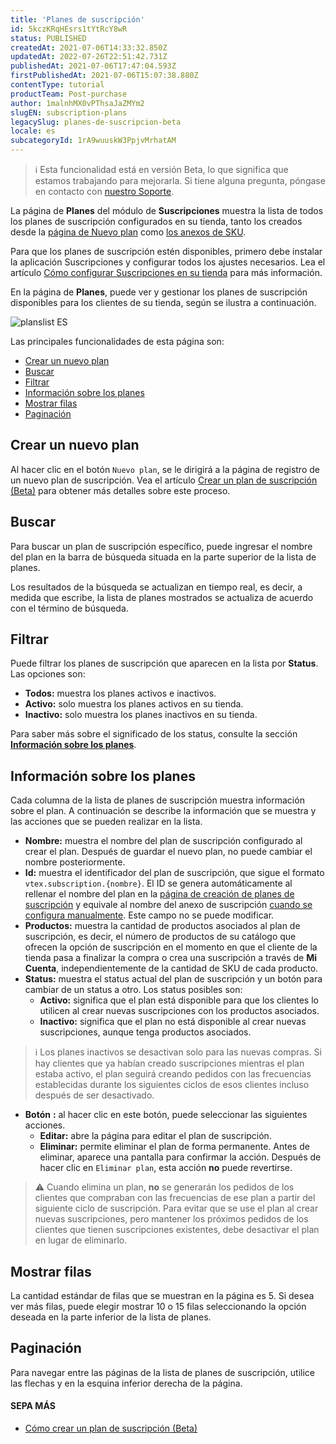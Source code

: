 ```yaml
---
title: 'Planes de suscripción'
id: 5kczKRqHEsrs1tYtRcY8wR
status: PUBLISHED
createdAt: 2021-07-06T14:33:32.850Z
updatedAt: 2022-07-26T22:51:42.731Z
publishedAt: 2021-07-06T17:47:04.593Z
firstPublishedAt: 2021-07-06T15:07:38.880Z
contentType: tutorial
productTeam: Post-purchase
author: 1malnhMX0vPThsaJaZMYm2
slugEN: subscription-plans
legacySlug: planes-de-suscripcion-beta
locale: es
subcategoryId: 1rA9wuuskW3PpjvMrhatAM
---
```


> ℹ️ Esta funcionalidad está en versión Beta, lo que significa que estamos trabajando para mejorarla. Si tiene alguna pregunta, póngase en contacto con [nuestro Soporte](https://support.vtex.com/hc/es-419/requests).

La página de **Planes** del módulo de **Suscripciones** muestra la lista de todos los planes de suscripción configurados en su tienda, tanto los creados desde la [página de Nuevo plan](/es/tutorial/como-criar-um-plano-de-assinatura-beta--1qGRoFczm98Wgt81f9mUqC) como [los anexos de SKU](/es/tutorial/como-criar-um-anexo-de-assinatura--2bUuKyPflA8cOGLv8OvaKK). 

Para que los planes de suscripción estén disponibles, primero debe instalar la aplicación Suscripciones y configurar todos los ajustes necesarios. Lea el artículo [Cómo configurar Suscripciones en su tienda](/es/tutorial/como-configurar-assinaturas--1FA9dfE7vJqxBna9Nft5Sj) para más información.

En la página de **Planes**, puede ver y gestionar los planes de suscripción disponibles para los clientes de su tienda, según se ilustra a continuación.

![planslist ES](https://raw.githubusercontent.com/vtexdocs/help-center-content/refs/heads/main/docs/es/tutorials/suscripciones/gu%C3%ADa-de-suscripciones/planes-de-suscripcion_1.png)

Las principales funcionalidades de esta página son:

* [Crear un nuevo plan](#crear-un-nuevo-plan)
* [Buscar](#buscar)
* [Filtrar](#filtrar)
* [Información sobre los planes](#informacion-sobre-los-planes)
* [Mostrar filas](#mostrar-filas)
* [Paginación](#paginacion)

## Crear un nuevo plan

Al hacer clic en el botón `Nuevo plan`, se le dirigirá a la página de registro de un nuevo plan de suscripción. Vea el artículo [Crear un plan de suscripción (Beta)](/es/tutorial/como-criar-um-plano-de-assinatura-beta--1qGRoFczm98Wgt81f9mUqC) para obtener más detalles sobre este proceso.

## Buscar

Para buscar un plan de suscripción específico, puede ingresar el nombre del plan en la barra de búsqueda situada en la parte superior de la lista de planes.

Los resultados de la búsqueda se actualizan en tiempo real, es decir, a medida que escribe, la lista de planes mostrados se actualiza de acuerdo con el término de búsqueda.

## Filtrar

Puede filtrar los planes de suscripción que aparecen en la lista por **Status**. Las opciones son:

* **Todos:** muestra los planes activos e inactivos.
* **Activo:** solo muestra los planes activos en su tienda.
* **Inactivo:** solo muestra los planes inactivos en su tienda.

Para saber más sobre el significado de los status, consulte la sección [**Información sobre los planes**](#informacion-sobre-los-planes).

## Información sobre los planes

Cada columna de la lista de planes de suscripción muestra información sobre el plan. A continuación se describe la información que se muestra y las acciones que se pueden realizar en la lista.

* **Nombre:** muestra el nombre del plan de suscripción configurado al crear el plan. Después de guardar el nuevo plan, no puede cambiar el nombre posteriormente.
* **Id:** muestra el identificador del plan de suscripción, que sigue el formato `vtex.subscription.{nombre}`. El ID se genera automáticamente al rellenar el nombre del plan en la [página de creación de planes de suscripción](/es/tutorial/como-criar-um-plano-de-assinatura-beta--1qGRoFczm98Wgt81f9mUqC) y equivale al nombre del anexo de suscripción [cuando se configura manualmente](/es/tutorial/como-criar-um-anexo-de-assinatura--2bUuKyPflA8cOGLv8OvaKK). Este campo no se puede modificar.
* **Productos:** muestra la cantidad de productos asociados al plan de suscripción, es decir, el número de productos de su catálogo que ofrecen la opción de suscripción en el momento en que el cliente de la tienda pasa a finalizar la compra o crea una suscripción a través de __Mi Cuenta__, independientemente de la cantidad de SKU de cada producto.
* **Status:** muestra el status actual del plan de suscripción y un botón <i class="fa-toggle-on"></i> para cambiar de un status a otro. Los status posibles son:
    * **Activo:** significa que el plan está disponible para que los clientes lo utilicen al crear nuevas suscripciones con los productos asociados.
    * **Inactivo:** significa que el plan no está disponible al crear nuevas suscripciones, aunque tenga productos asociados.

> ℹ️ Los planes inactivos se desactivan solo para las nuevas compras. Si hay clientes que ya habían creado suscripciones mientras el plan estaba activo, el plan seguirá creando pedidos con las frecuencias establecidas durante los siguientes ciclos de esos clientes incluso después de ser desactivado.

* **Botón** <i class="fas fa-ellipsis-v"></i>**:** al hacer clic en este botón, puede seleccionar las siguientes acciones.
    * **Editar:** abre la página para editar el plan de suscripción.
    * **Eliminar:** permite eliminar el plan de forma permanente. Antes de eliminar, aparece una pantalla para confirmar la acción. Después de hacer clic en `Eliminar plan`, esta acción **no** puede revertirse.

> ⚠️ Cuando elimina un plan, **no** se generarán los pedidos de los clientes que compraban con las frecuencias de ese plan a partir del siguiente ciclo de suscripción. Para evitar que se use el plan al crear nuevas suscripciones, pero mantener los próximos pedidos de los clientes que tienen suscripciones existentes, debe desactivar el plan en lugar de eliminarlo.

## Mostrar filas

La cantidad estándar de filas que se muestran en la página es 5. Si desea ver más filas, puede elegir mostrar 10 o 15 filas seleccionando la opción deseada en la parte inferior de la lista de planes.

## Paginación

Para navegar entre las páginas de la lista de planes de suscripción, utilice las flechas <i class="fas fa-chevron-left"></i> y <i class="fas fa-chevron-right"></i> en la esquina inferior derecha de la página.

#### **SEPA MÁS**

* [Cómo crear un plan de suscripción (Beta)](/es/tutorial/como-criar-um-plano-de-assinatura-beta--1qGRoFczm98Wgt81f9mUqC)

